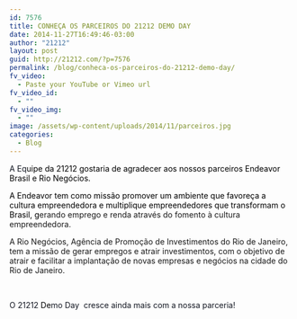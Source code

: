 ```yaml
---
id: 7576
title: CONHEÇA OS PARCEIROS DO 21212 DEMO DAY
date: 2014-11-27T16:49:46-03:00
author: "21212"
layout: post
guid: http://21212.com/?p=7576
permalink: /blog/conheca-os-parceiros-do-21212-demo-day/
fv_video:
  - Paste your YouTube or Vimeo url
fv_video_id:
  - ""
fv_video_img:
  - ""
image: /assets/wp-content/uploads/2014/11/parceiros.jpg
categories:
  - Blog
---
```

<span style="color: #141823;">A Eq<span style="color: #000000;">uipe da 21212 gostaria de agradecer aos nossos parceiros Endeavor Brasil e Rio Negócios.</span></span>

<span style="color: #000000;">A Endeavor tem como missão promover um ambiente que favoreça a cultura empreendedora e multiplique empreendedores que transformam o Brasil, g</span>erando emprego e renda através do fomento à cultura empreendedora.

A Rio Negócios, Agência de Promoção de Investimentos do Rio de Janeiro, tem a missão de gerar empregos e atrair investimentos, com o objetivo de atrair e facilitar a implantação de novas empresas e negócios na cidade do Rio de Janeiro.

&nbsp;

<span style="color: #141823;">O 21212<span style="color: #000000;"> De</span>mo Day  cresce ainda mais com a nossa parceria!</span>